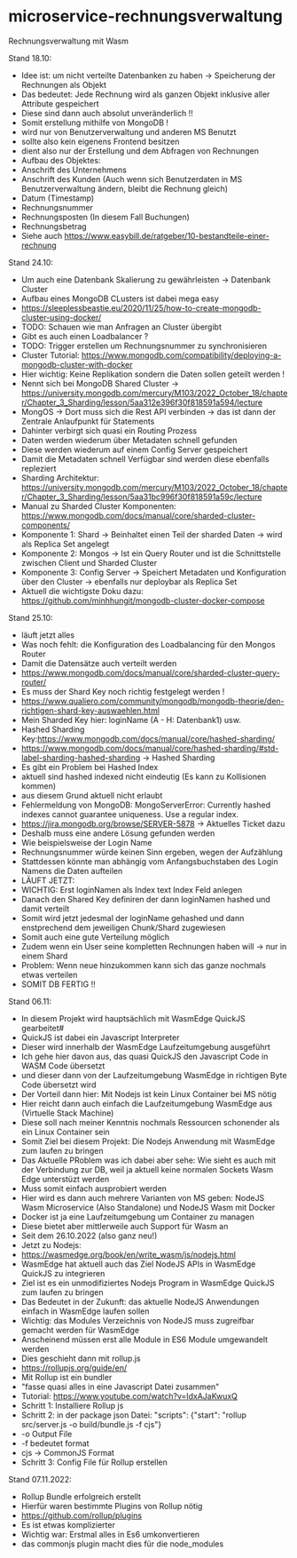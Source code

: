 # microservice-rechnungsverwaltung
Rechnungsverwaltung mit Wasm

Stand 18.10:
- Idee ist: um nicht verteilte Datenbanken zu haben -> Speicherung der Rechnungen als Objekt
- Das bedeutet: Jede Rechnung wird als ganzen Objekt inklusive aller Attribute gespeichert
- Diese sind dann auch absolut unveränderlich !!
- Somit erstellung mithilfe von MongoDB !
- wird nur von Benutzerverwaltung und anderen MS Benutzt
- sollte also kein eigenens Frontend besitzen
- dient also nur der Erstellung und dem Abfragen von Rechnungen
- Aufbau des Objektes:
- Anschrift des Unternehmens
- Anschrift des Kunden (Auch wenn sich Benutzerdaten in MS Benutzerverwaltung ändern, bleibt die Rechnung gleich)
- Datum (Timestamp)
- Rechnungsnummer
- Rechnungsposten (In diesem Fall Buchungen)
- Rechnungsbetrag
- Siehe auch https://www.easybill.de/ratgeber/10-bestandteile-einer-rechnung

Stand 24.10:
- Um auch eine Datenbank Skalierung zu gewährleisten -> Datenbank Cluster
- Aufbau eines MongoDB CLusters ist dabei mega easy
- https://sleeplessbeastie.eu/2020/11/25/how-to-create-mongodb-cluster-using-docker/
- TODO: Schauen wie man Anfragen an Cluster übergibt 
- Gibt es auch einen Loadbalancer ?
- TODO: Trigger erstellen um Rechnungsnummer zu synchronisieren
- Cluster Tutorial: https://www.mongodb.com/compatibility/deploying-a-mongodb-cluster-with-docker
- Hier wichtig: Keine Replikation sondern die Daten sollen geteilt werden !
- Nennt sich bei MongoDB Shared Cluster -> https://university.mongodb.com/mercury/M103/2022_October_18/chapter/Chapter_3_Sharding/lesson/5aa312e396f30f818591a594/lecture
- MongOS -> Dort muss sich die Rest API verbinden -> das ist dann der Zentrale Anlaufpunkt für Statements
- Dahinter verbirgt sich quasi ein Routing Prozess
- Daten werden wiederum über Metadaten schnell gefunden
- Diese werden wiederum auf einem Config Server gespeichert 
- Damit die Metadaten schnell Verfügbar sind werden diese ebenfalls repleziert
- Sharding Architektur: https://university.mongodb.com/mercury/M103/2022_October_18/chapter/Chapter_3_Sharding/lesson/5aa31bc996f30f818591a59c/lecture
- Manual zu Sharded Cluster Komponenten: https://www.mongodb.com/docs/manual/core/sharded-cluster-components/
- Komponente 1: Shard -> Beinhaltet einen Teil der sharded Daten -> wird als Replica Set angelegt
- Komponente 2: Mongos -> Ist ein Query Router und ist die Schnittstelle zwischen Client und Sharded Cluster
- Komponente 3: Config Server -> Speichert Metadaten und Konfiguration über den Cluster -> ebenfalls nur deploybar als Replica Set
- Aktuell die wichtigste Doku dazu: https://github.com/minhhungit/mongodb-cluster-docker-compose

Stand 25.10:
- läuft jetzt alles
- Was noch fehlt: die Konfiguration des Loadbalancing für den Mongos Router
- Damit die Datensätze auch verteilt werden
- https://www.mongodb.com/docs/manual/core/sharded-cluster-query-router/
- Es muss der Shard Key noch richtig festgelegt werden !
- https://www.qualiero.com/community/mongodb/mongodb-theorie/den-richtigen-shard-key-auswaehlen.html
- Mein Sharded Key hier: loginName (A - H: Datenbank1) usw.
- Hashed Sharding Key:https://www.mongodb.com/docs/manual/core/hashed-sharding/
- https://www.mongodb.com/docs/manual/core/hashed-sharding/#std-label-sharding-hashed-sharding -> Hashed Sharding
- Es gibt ein Problem bei Hashed Index
- aktuell sind hashed indexed nicht eindeutig (Es kann zu Kollisionen kommen)
- aus diesem Grund aktuell nicht erlaubt
- Fehlermeldung von MongoDB: MongoServerError: Currently hashed indexes cannot guarantee uniqueness. Use a regular index.
- https://jira.mongodb.org/browse/SERVER-5878 -> Aktuelles Ticket dazu
- Deshalb muss eine andere Lösung gefunden werden
- Wie beispielsweise der Login Name
- Rechnungsnummer würde keinen Sinn ergeben, wegen der Aufzählung
- Stattdessen könnte man abhängig vom Anfangsbuchstaben des Login Namens die Daten aufteilen
- LÄUFT JETZT:
- WICHTIG: Erst loginNamen als Index text Index Feld anlegen
- Danach den Shared Key definiren der dann loginNamen hashed und damit verteilt
- Somit wird jetzt jedesmal der loginName gehashed und dann enstprechend dem jeweiligen Chunk/Shard zugewiesen
- Somit auch eine gute Verteilung möglich
- Zudem wenn ein User seine kompletten Rechnungen haben will -> nur in einem Shard
- Problem: Wenn neue hinzukommen kann sich das ganze nochmals etwas verteilen
- SOMIT DB FERTIG !!

Stand 06.11:
- In diesem Projekt wird hauptsächlich mit WasmEdge QuickJS gearbeitet#
- QuickJS ist dabei ein Javascript Interpreter
- Dieser wird innerhalb der WasmEdge Laufzeitumgebung ausgeführt
- Ich gehe hier davon aus, das quasi QuickJS den Javascript Code in WASM Code übersetzt 
- und dieser dann von der Laufzeitumgebung WasmEdge in richtigen Byte Code übersetzt wird
- Der Vorteil dann hier: Mit Nodejs ist kein Linux Container bei MS nötig
- Hier reicht dann auch einfach die Laufzeitumgebung WasmEdge aus (Virtuelle Stack Machine)
- Diese soll nach meiner Kenntnis nochmals Ressourcen schonender als ein Linux Container sein
- Somit Ziel bei diesem Projekt: Die Nodejs Anwendung mit WasmEdge zum laufen zu bringen
- Das Aktuelle PRoblem was ich dabei aber sehe: Wie sieht es auch mit der Verbindung zur DB, weil ja aktuell keine normalen Sockets Wasm Edge unterstüzt werden
- Muss somit einfach ausprobiert werden
- Hier wird es dann auch mehrere Varianten von MS geben: NodeJS Wasm Microservice (Also Standalone) und NodeJS Wasm mit Docker 
- Docker ist ja eine Laufzeitumgebung um Container zu managen
- Diese bietet aber mittlerweile auch Support für Wasm an 
- Seit dem 26.10.2022 (also ganz neu!)
- Jetzt zu Nodejs:
- https://wasmedge.org/book/en/write_wasm/js/nodejs.html
- WasmEdge hat aktuell auch das Ziel NodeJS APIs in WasmEdge QuickJS zu integrieren
- Ziel ist es ein unmodifiziertes Nodejs Program in WasmEdge QuickJS zum laufen zu bringen
- Das Bedeutet in der Zukunft: das aktuelle NodeJS Anwendungen einfach in WasmEdge laufen sollen
- Wichtig: das Modules Verzeichnis von NodeJS muss zugreifbar gemacht werden für WasmEdge
- Anscheinend müssen erst alle Module in ES6 Module umgewandelt werden
- Dies geschieht dann mit rollup.js
- https://rollupjs.org/guide/en/
- Mit Rollup ist ein bundler
- "fasse quasi alles in eine Javascript Datei zusammen"
- Tutorial: https://www.youtube.com/watch?v=IdxAJaKwuxQ
- Schritt 1: Installiere Rollup js
- Schritt 2: in der package json Datei: "scripts": {"start": "rollup src/server.js -o build/bundle.js -f cjs"}
- -o Output File
- -f bedeutet format
- cjs -> CommonJS Format
- Schritt 3: Config File für Rollup erstellen

Stand 07.11.2022:
- Rollup Bundle erfolgreich erstellt
- Hierfür waren bestimmte Plugins von Rollup nötig 
- https://github.com/rollup/plugins
- Es ist etwas komplizierter
- Wichtig war: Erstmal alles in Es6 umkonvertieren
- das commonjs plugin macht dies für die node_modules